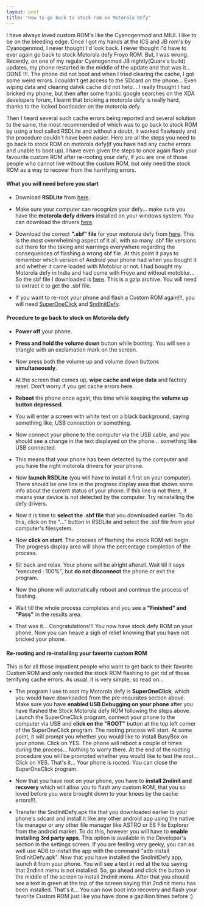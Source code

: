 ```yaml
---
layout: post
title: "How to go back to stock rom on Motorola Defy"
---
```

I have always loved custom ROM's like the Cyanogenmod and MIUI. I like to be on the bleeding edge. Once I got my hands at the ICS and JB rom's by Cyanogenmod, I never thought I'd look back. I never thought I'd have to ever again go back to stock Motorola defy Froyo ROM. But, I was wrong. Recently, on one of my regular Cyanogenmod JB nightly(Quarx's build) updates, my phone restarted in the middle of the update and that was it... GONE !!!. The phone did not boot and when I tried clearing the cache, I got some weird errors. I couldn't get access to the SDcard on the phone... Even wiping data and clearing dalvik cache did not help... I really thought I had bricked my phone, but then after some frantic google searches on the XDA developers forum, I learnt that bricking a motorola defy is really hard, thanks to the locked bootloader on the motorola defy.

Then I heard several such cache errors being reported and several solution to the same, the most recommended of which was to go back to stock ROM by using a tool called RSDLite and without a doubt, it worked flawlessly and the procedure couldn't have been easier. Here are all the steps you need to go back to stock ROM on motorola defy(if you have had any cache errors and unable to boot up). I have even given the steps to once again flash your favourite custom ROM after re-rooting your defy, if you are one of those people who cannot live without the custom ROM, but only need the stock ROM as a way to recover from the horrifying errors.

#### What you will need before you start

* Download __RSDLite__ from [here](http://forum.xda-developers.com/attachment.php?attachmentid=835334&d=1325246927).

* Make sure your computer can recognize your defy... make sure you have the __motorola defy drivers__ installed on your windows system. You can download the drivers [here](http://forum.xda-developers.com/attachment.php?attachmentid=525694&d=1298502477).

* Download the correct __".sbf" file__ for your motorola defy from [here](http://sbf.droid-developers.org/phone.php?device=27). This is the most overwhelming aspect of it all, with so many .sbf file versions out there for the taking and warnings everywhere regarding the consequences of flashing a wrong sbf file. At this point it pays to remember which version of Android your phone had when you bought it and whether it came loaded with Motoblur or not. I had bought my Motorola defy in India and had come with Froyo and without motoblur... So the sbf file I downloaded is [here](http://sbf.droid-developers.org/download.php?device=27&file=577). This is a gzip archive. You will need to extract it to get the .sbf file.

* If you want to re-root your phone and flash a Custom ROM again!!!, you will need [SuperOneClick](http://download.cnet.com/SuperOneClick/3000-2094_4-75447027.html) and [SndInitDefy](http://www.4shared.com/file/PbVxYsPx/sndinitdefy__23_.html).

#### Procedure to go back to stock on Motorola defy

* __Power off__ your phone.

* __Press and hold the volume down__ button while booting. You will see a triangle with an exclamation mark on the screen.

* Now press both the volume up and volume down buttons __simultaneously__.

* At the screen that comes up, __wipe cache and wipe data__ and factory reset. Don't worry if you get cache errors here.

* __Reboot__ the phone once again, this time while keeping the __volume up button depressed__.

* You will enter a screen with white text on a black background, saying something like, USB connection or something.

* Now connect your phone to the computer via the USB cable, and you should see a change in the text displayed on the phone... something like USB connected.

* This means that your phone has been detected by the computer and you have the right motorola drivers for your phone.

* Now __launch RSDLite__ (you will have to install it first on your computer). There should be one line in the progress display area that shows some info about the current status of your phone. If this line is not there, it means your device is not detected by the computer. Try reinstalling the defy drivers.

* Now it is time to __select the .sbf file__ that you downloaded earlier. To do this, click on the "..." button in RSDLite and select the .sbf file from your computer's filesystem.

* Now __click on start__. The process of flashing the stock ROM will begin. The progress display area will show the percentage completion of the process.

* Sit back and relax. Your phone will be alright afterall. Wait till it says "executed : 100%", but __do not disconnect__ the phone or exit the program.

* Now the phone will automatically reboot and continue the process of flashing.

* Wait till the whole process completes and you see a __"Finished" and "Pass"__ in the results area.

* That was it... Congratulations!!! You now have stock defy ROM on your phone. Now you can heave a sigh of relief knowing that you have not bricked your phone.

#### Re-rooting and re-installing your favorite custom ROM

This is for all those impatient people who want to get back to their favorite Custom ROM and only needed the stock ROM flashing to get rid of those terrifying cache errors. As usual, it is very simple, so read on...

* The program I use to root my Motorola defy is __SuperOneClick__, which you would have downloaded from the pre-requisites section above. Make sure you have __enabled USB Debugging on your phone__ after you have flashed the Stock Motorola defy ROM following the steps above. Launch the SuperOneClick program, connect your phone to the computer via USB and __click on the "ROOT"__ button at the top left corner of the SuperOneClick program. The rooting process will start. At some point, it will prompt you whether you would like to install BusyBox on your phone. Click on YES. The phone will reboot a couple of times during the process... Nothing to worry there. At the end of the rooting procedure you will be prompted whether you would like to test the root... Click on YES. That's it... Your phone is rooted. You can close the SuperOneClick program.

* Now that you have root on your phone, you have to __install 2ndinit and recovery__ which will allow you to flash any custom ROM, that you so loved before you were brought down to your knees by the cache errors!!!.

* Transfer the SndInitDefy.apk file that you downloaded earlier to your phone's sdcard and install it like any other android app using the native file manager or any other file manager like ASTRO or ES File Explorer from the android market. To do this, however you will have to __enable installing 3rd party apps__. This option is available in the Developer's section in the settings screen. If you are feeling very geeky, you can as well use ADB to install the app with the command "adb install SndInitDefy.apk". Now that you have installed the SndInitDefy app, launch it from your phone. You will see a text in red at the top saying that 2ndinit menu is not installed. So, go ahead and click the button in the middle of the screen to install 2ndinit menu. After that you should see a text in green at the top of the screen saying that 2ndinit menu has been installed. That's it... You can now boot into recovery and flash your favorite Custom ROM just like you have done a gazillion times before :)
